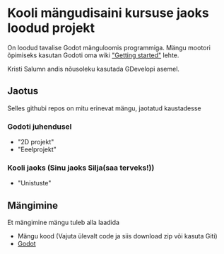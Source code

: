 # Kooli mängudisaini kursuse jaoks loodud projekt
On loodud tavalise Godot mänguloomis programmiga.
Mängu mootori õpimiseks kasutan Godoti oma wiki ["Getting started"](https://docs.godotengine.org/en/stable/getting_started/introduction/index.html) lehte.


Kristi Salumn andis nõusoleku kasutada GDevelopi asemel.

## Jaotus
Selles githubi repos on mitu erinevat mängu, jaotatud kaustadesse

### Godoti juhendusel
- "2D projekt" 
- "Eeelprojekt"

### Kooli jaoks (Sinu jaoks Silja(saa terveks!))
- "Unistuste"

## Mängimine
Et mängimine mängu tuleb alla laadida
- Mängu kood (Vajuta ülevalt code ja siis download zip või kasuta Giti)
- [Godot](https://godotengine.org/download/)





